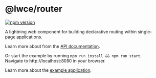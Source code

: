 # @lwce/router

[![npm version](https://img.shields.io/npm/v/@lwce/router?style=flat)](https://www.npmjs.com/package/@lwce/router)

A lightning web component for building declarative routing within single-page applications.

Learn more about from the [API documentation](./packages/router/README.md).

Or start the example by running `npm run install && npm run start`.
Navigate to http://localhost:8080 in your browser.

Learn more about the [example application](./packages/sample-app/README.md).
